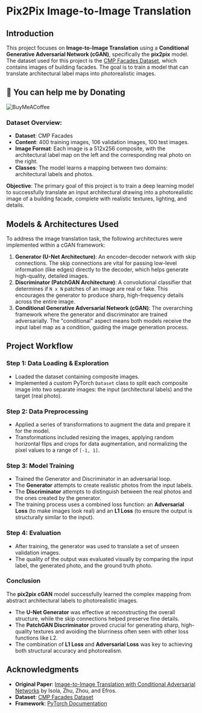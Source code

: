 # Pix2Pix Image-to-Image Translation

## Introduction
This project focuses on **Image-to-Image Translation** using a **Conditional Generative Adversarial Network (cGAN)**, specifically the **pix2pix** model. The dataset used for this project is the [CMP Facades Dataset](http://cmp.felk.cvut.cz/~tylecr1/facade/), which contains images of building facades. The goal is to train a model that can translate architectural label maps into photorealistic images.

## 🫡 You can help me by Donating
![BuyMeACoffee](https://img.shields.io/badge/Buy%20Me%20a%20Coffee-ffdd00?style=for-the-badge&logo=buy-me-a-coffee&logoColor=black)

### Dataset Overview:
- **Dataset**: CMP Facades
- **Content**: 400 training images, 106 validation images, 100 test images.
- **Image Format**: Each image is a 512x256 composite, with the architectural label map on the left and the corresponding real photo on the right.
- **Classes**: The model learns a mapping between two domains: architectural labels and photos.

**Objective**:
The primary goal of this project is to train a deep learning model to successfully translate an input architectural drawing into a photorealistic image of a building facade, complete with realistic textures, lighting, and details.

## Models & Architectures Used
To address the image translation task, the following architectures were implemented within a cGAN framework:

1.  **Generator (U-Net Architecture)**: An encoder-decoder network with skip connections. The skip connections are vital for passing low-level information (like edges) directly to the decoder, which helps generate high-quality, detailed images.
2.  **Discriminator (PatchGAN Architecture)**: A convolutional classifier that determines if `N x N` patches of an image are real or fake. This encourages the generator to produce sharp, high-frequency details across the entire image.
3.  **Conditional Generative Adversarial Network (cGAN)**: The overarching framework where the generator and discriminator are trained adversarially. The "conditional" aspect means both models receive the input label map as a condition, guiding the image generation process.

## Project Workflow
### Step 1: Data Loading & Exploration
- Loaded the dataset containing composite images.
- Implemented a custom PyTorch `Dataset` class to split each composite image into two separate images: the input (architectural labels) and the target (real photo).

### Step 2: Data Preprocessing
- Applied a series of transformations to augment the data and prepare it for the model.
- Transformations included resizing the images, applying random horizontal flips and crops for data augmentation, and normalizing the pixel values to a range of `[-1, 1]`.

### Step 3: Model Training
- Trained the Generator and Discriminator in an adversarial loop.
- The **Generator** attempts to create realistic photos from the input labels.
- The **Discriminator** attempts to distinguish between the real photos and the ones created by the generator.
- The training process uses a combined loss function: an **Adversarial Loss** (to make images look real) and an **L1 Loss** (to ensure the output is structurally similar to the input).

### Step 4: Evaluation
- After training, the generator was used to translate a set of unseen validation images.
- The quality of the output was evaluated visually by comparing the input label, the generated photo, and the ground truth photo.

### Conclusion
The **pix2pix cGAN** model successfully learned the complex mapping from abstract architectural labels to photorealistic images.

- The **U-Net Generator** was effective at reconstructing the overall structure, while the skip connections helped preserve fine details.
- The **PatchGAN Discriminator** proved crucial for generating sharp, high-quality textures and avoiding the blurriness often seen with other loss functions like L2.
- The combination of **L1 Loss** and **Adversarial Loss** was key to achieving both structural accuracy and photorealism.

## Acknowledgments
- **Original Paper**: [Image-to-Image Translation with Conditional Adversarial Networks](https://arxiv.org/abs/1611.07004) by Isola, Zhu, Zhou, and Efros.
- **Dataset**: [CMP Facades Dataset](http://cmp.felk.cvut.cz/~tylecr1/facade/)
- **Framework**: [PyTorch Documentation](https://pytorch.org/docs/stable/index.html)
